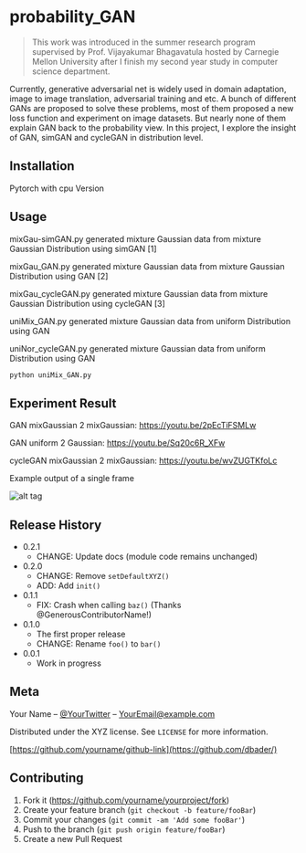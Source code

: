 # probability_GAN
> This work was introduced in the summer research program supervised by Prof. Vijayakumar Bhagavatula hosted by Carnegie Mellon University after I finish my second year study in computer science department.

Currently, generative adversarial net is widely used in domain adaptation, image to image translation, adversarial training and etc. A bunch of different GANs are proposed to solve these problems, most of them proposed a new loss function and experiment on image datasets. But nearly none of them explain GAN back to the probability view. In this project, I explore the insight of GAN, simGAN and cycleGAN in distribution level.

## Installation

Pytorch with cpu Version

## Usage

mixGau-simGAN.py    generated mixture Gaussian data from mixture Gaussian Distribution using simGAN [1]

mixGau_GAN.py    generated mixture Gaussian data from mixture Gaussian Distribution using GAN [2]

mixGau_cycleGAN.py    generated mixture Gaussian data from mixture Gaussian Distribution using cycleGAN [3]

uniMix_GAN.py     generated mixture Gaussian data from uniform Distribution using GAN

uniNor_cycleGAN.py     generated mixture Gaussian data from uniform Distribution using GAN

```sh
python uniMix_GAN.py

```

## Experiment Result

GAN mixGaussian 2 mixGaussian: https://youtu.be/2pEcTiFSMLw

GAN uniform 2 Gaussian: https://youtu.be/Sq20c6R_XFw

cycleGAN mixGaussian 2 mixGaussian: https://youtu.be/wvZUGTKfoLc

Example output of a single frame

![alt tag](https://raw.githubusercontent.com/MaureenZOU/probability_GAN/master/GAN.png)


## Release History

* 0.2.1
    * CHANGE: Update docs (module code remains unchanged)
* 0.2.0
    * CHANGE: Remove `setDefaultXYZ()`
    * ADD: Add `init()`
* 0.1.1
    * FIX: Crash when calling `baz()` (Thanks @GenerousContributorName!)
* 0.1.0
    * The first proper release
    * CHANGE: Rename `foo()` to `bar()`
* 0.0.1
    * Work in progress

## Meta

Your Name – [@YourTwitter](https://twitter.com/dbader_org) – YourEmail@example.com

Distributed under the XYZ license. See ``LICENSE`` for more information.

[https://github.com/yourname/github-link](https://github.com/dbader/)

## Contributing

1. Fork it (<https://github.com/yourname/yourproject/fork>)
2. Create your feature branch (`git checkout -b feature/fooBar`)
3. Commit your changes (`git commit -am 'Add some fooBar'`)
4. Push to the branch (`git push origin feature/fooBar`)
5. Create a new Pull Request

<!-- Markdown link & img dfn's -->
[npm-image]: https://img.shields.io/npm/v/datadog-metrics.svg?style=flat-square
[npm-url]: https://npmjs.org/package/datadog-metrics
[npm-downloads]: https://img.shields.io/npm/dm/datadog-metrics.svg?style=flat-square
[travis-image]: https://img.shields.io/travis/dbader/node-datadog-metrics/master.svg?style=flat-square
[travis-url]: https://travis-ci.org/dbader/node-datadog-metrics
[wiki]: https://github.com/yourname/yourproject/wiki
